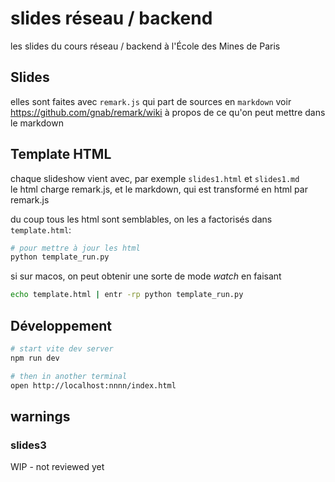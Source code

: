 # slides réseau / backend

les slides du cours réseau / backend à l'École des Mines de Paris

## Slides

elles sont faites avec `remark.js` qui part de sources en `markdown`
voir <https://github.com/gnab/remark/wiki> à propos de ce qu'on peut mettre dans le markdown

## Template HTML

chaque slideshow vient avec, par exemple `slides1.html` et `slides1.md`  
le html charge remark.js, et le markdown, qui est transformé en html par remark.js  

du coup tous les html sont semblables, on les a factorisés dans `template.html`:

```bash
# pour mettre à jour les html
python template_run.py
```

si sur macos, on peut obtenir une sorte de mode *watch* en faisant

```bash
echo template.html | entr -rp python template_run.py
```

## Développement

```bash
# start vite dev server
npm run dev

# then in another terminal
open http://localhost:nnnn/index.html
```

## warnings

### slides3

WIP - not reviewed yet
